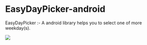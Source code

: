# EasyDayPicker-android
EasyDayPicker :- A android library helps you to select one of more weekday(s). 

[![](https://jitpack.io/v/hvyas3662/EasyDayPicker-android.svg)](https://jitpack.io/#hvyas3662/EasyDayPicker-android)
